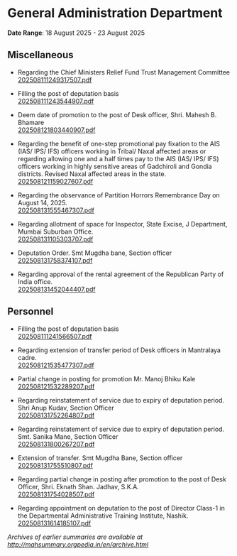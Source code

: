 # General Administration Department

**Date Range**: 18 August 2025 - 23 August 2025


## Miscellaneous
- Regarding the Chief Ministers Relief Fund Trust Management Committee\
  [202508111249317507.pdf](https://gr.maharashtra.gov.in/Site/Upload/Government%20Resolutions/English/202508111249317507.pdf)

- Filling the post of deputation basis\
  [202508111243544907.pdf](https://gr.maharashtra.gov.in/Site/Upload/Government%20Resolutions/English/202508111243544907.pdf)

- Deem date of promotion to the post of Desk officer, Shri. Mahesh B. Bhamare\
  [202508121803440907.pdf](https://gr.maharashtra.gov.in/Site/Upload/Government%20Resolutions/English/202508121803440907.pdf)

- Regarding the benefit of one-step promotional pay fixation to the AIS (IAS/ IPS/ IFS) officers working in Tribal/ Naxal affected areas or regarding allowing one and a half times pay to the AIS (IAS/ IPS/ IFS) officers working in highly sensitive areas of Gadchiroli and Gondia districts. Revised Naxal affected areas in the state.\
  [202508121159027607.pdf](https://gr.maharashtra.gov.in/Site/Upload/Government%20Resolutions/English/202508121159027607.pdf)

- Regarding the observance of Partition Horrors Remembrance Day on August 14, 2025.\
  [202508131555467307.pdf](https://gr.maharashtra.gov.in/Site/Upload/Government%20Resolutions/English/202508131555467307.pdf)

- Regarding allotment of space for Inspector, State Excise, J Department, Mumbai Suburban Office.\
  [202508131105303707.pdf](https://gr.maharashtra.gov.in/Site/Upload/Government%20Resolutions/English/202508131105303707.pdf)

- Deputation Order. Smt Mugdha bane, Section officer\
  [202508131758374107.pdf](https://gr.maharashtra.gov.in/Site/Upload/Government%20Resolutions/English/202508131758374107.pdf)

- Regarding approval of the rental agreement of the Republican Party of India office.\
  [202508131452044407.pdf](https://gr.maharashtra.gov.in/Site/Upload/Government%20Resolutions/English/202508131452044407.pdf)

## Personnel
- Filling the post of deputation basis\
  [202508111241566507.pdf](https://gr.maharashtra.gov.in/Site/Upload/Government%20Resolutions/English/202508111241566507.pdf)

- Regarding extension of transfer period of Desk officers in Mantralaya cadre.\
  [202508121535477307.pdf](https://gr.maharashtra.gov.in/Site/Upload/Government%20Resolutions/English/202508121535477307.pdf)

- Partial change in posting for promotion  Mr. Manoj Bhiku Kale\
  [202508121532289207.pdf](https://gr.maharashtra.gov.in/Site/Upload/Government%20Resolutions/English/202508121532289207.pdf)

- Regarding reinstatement of service due to expiry of deputation period. Shri Anup Kudav, Section Officer\
  [202508131752264807.pdf](https://gr.maharashtra.gov.in/Site/Upload/Government%20Resolutions/English/202508131752264807.pdf)

- Regarding reinstatement of service due to expiry of deputation period. Smt. Sanika Mane, Section Officer\
  [202508131800267207.pdf](https://gr.maharashtra.gov.in/Site/Upload/Government%20Resolutions/English/202508131800267207.pdf)

- Extension of transfer. Smt Mugdha Bane, Section officer\
  [202508131755510807.pdf](https://gr.maharashtra.gov.in/Site/Upload/Government%20Resolutions/English/202508131755510807.pdf)

- Regarding partial change in posting after promotion to the post of Desk Officer, Shri. Eknath Shan. Jadhav, S.K.A.\
  [202508131754028507.pdf](https://gr.maharashtra.gov.in/Site/Upload/Government%20Resolutions/English/202508131754028507.pdf)

- Regarding appointment on deputation to the post of Director Class-1 in the Departmental Administrative Training Institute, Nashik.\
  [202508131614185107.pdf](https://gr.maharashtra.gov.in/Site/Upload/Government%20Resolutions/English/202508131614185107.pdf)


*Archives of earlier summaries are available at http://mahsummary.orgpedia.in/en/archive.html*